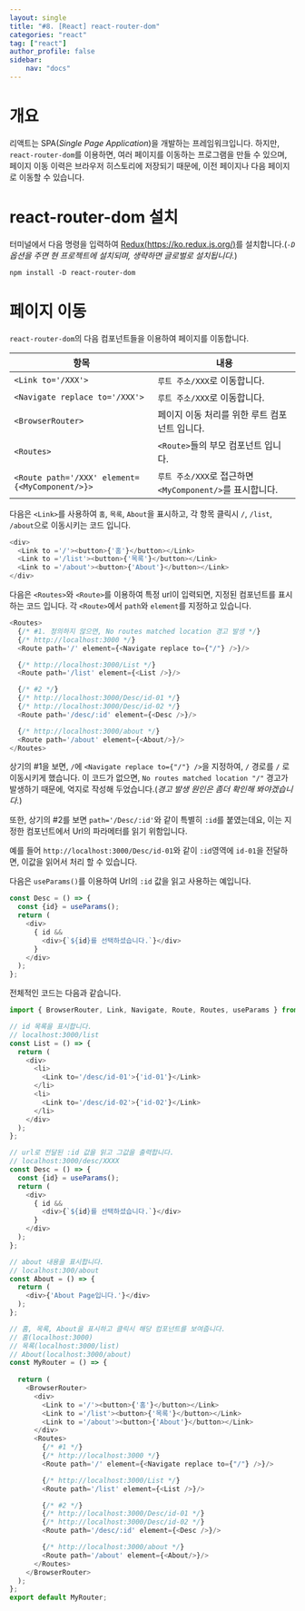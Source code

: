 ```yaml
---
layout: single
title: "#8. [React] react-router-dom"
categories: "react"
tag: ["react"]
author_profile: false
sidebar: 
    nav: "docs"
---
```


# 개요

리액트는 SPA(*Single Page Application*)을 개발하는 프레임워크입니다. 하지만, `react-router-dom`를 이용하면, 여러 페이지를 이동하는 프로그램을 만들 수 있으며, 페이지 이동 이력은 브라우저 히스토리에 저장되기 때문에, 이전 페이지나 다음 페이지로 이동할 수 있습니다.

# react-router-dom 설치

터미널에서 다음 명령을 입력하여 [Redux(https://ko.redux.js.org/)](https://react.i18next.com/)를 설치합니다.(*`-D`옵션을 주면 현 프로젝트에 설치되며, 생략하면 글로벌로 설치됩니다.*) 

```
npm install -D react-router-dom
```

# 페이지 이동

`react-router-dom`의 다음 컴포넌트들을 이용하여 페이지를 이동합니다.

|항목|내용|
|--|--|
|`<Link to='/XXX'>`|`루트 주소/XXX`로 이동합니다.|
|`<Navigate replace to='/XXX'>`|`루트 주소/XXX`로 이동합니다.|
|`<BrowserRouter>`|페이지 이동 처리를 위한 루트 컴포넌트 입니다.|
|`<Routes>`|`<Route>`들의 부모 컴포넌트 입니다.|
|`<Route path='/XXX' element={<MyComponent/>}>`|`루트 주소/XXX`로 접근하면 `<MyComponent/>`를 표시합니다.|

다음은 `<Link>`를 사용하여 `홈`, `목록`, `About`을 표시하고, 각 항목 클릭시 `/`, `/list`, `/about`으로 이동시키는 코드 입니다.

```typescript
<div>
  <Link to ='/'><button>{'홈'}</button></Link>
  <Link to ='/list'><button>{'목록'}</button></Link>
  <Link to ='/about'><button>{'About'}</button></Link>
</div>
```

다음은 `<Routes>`와 `<Route>`를 이용하여 특정 url이 입력되면, 지정된 컴포넌트를 표시하는 코드 입니다. 각 `<Route>`에서 `path`와 `element`를 지정하고 있습니다.

```typescript
<Routes>
  {/* #1. 정의하지 않으면, No routes matched location 경고 발생 */}
  {/* http://localhost:3000 */}
  <Route path='/' element={<Navigate replace to={"/"} />}/> 

  {/* http://localhost:3000/List */}
  <Route path='/list' element={<List />}/>

  {/* #2 */}
  {/* http://localhost:3000/Desc/id-01 */}
  {/* http://localhost:3000/Desc/id-02 */}
  <Route path='/desc/:id' element={<Desc />}/>

  {/* http://localhost:3000/about */}
  <Route path='/about' element={<About/>}/>
</Routes>
```

상기의 #1을 보면, `/`에 `<Navigate replace to={"/"} />`을 지정하여, `/` 경로를 `/` 로 이동시키게 했습니다. 이 코드가 없으면, `No routes matched location "/"` 경고가 발생하기 때문에, 억지로 작성해 두었습니다.(*경고 발생 원인은 좀더 확인해 봐야겠습니다.*)

또한, 상기의 #2를 보면 `path='/Desc/:id'`와 같이 특별히 `:id`를 붙였는데요, 이는 지정한 컴포넌트에서 Url의 파라메터를 읽기 위함입니다.

예를 들어 `http://localhost:3000/Desc/id-01`와 같이 `:id`영역에 `id-01`을 전달하면, 이값을 읽어서 처리 할 수 있습니다.

다음은 `useParams()`를 이용하여 Url의 `:id` 값을 읽고 사용하는 예입니다.

```typescript
const Desc = () => {
  const {id} = useParams();
  return (
    <div>
      { id && 
        <div>{`${id}를 선택하셨습니다.`}</div> 
      }
    </div>
  );
};
```

전체적인 코드는 다음과 같습니다.

```typescript
import { BrowserRouter, Link, Navigate, Route, Routes, useParams } from "react-router-dom";

// id 목록을 표시합니다.
// localhost:3000/list
const List = () => {
  return (
    <div>
      <li>
        <Link to='/desc/id-01'>{'id-01'}</Link>
      </li>
      <li>
        <Link to='/desc/id-02'>{'id-02'}</Link>
      </li>
    </div>
  );
};

// url로 전달된 :id 값을 읽고 그값을 출력합니다.
// localhost:3000/desc/XXXX
const Desc = () => {
  const {id} = useParams();
  return (
    <div>
      { id && 
        <div>{`${id}를 선택하셨습니다.`}</div> 
      }
    </div>
  );
};

// about 내용을 표시합니다.
// localhost:300/about
const About = () => {
  return (
    <div>{'About Page입니다.'}</div>
  );
};

// 홈, 목록, About을 표시하고 클릭시 해당 컴포넌트를 보여줍니다.
// 홈(localhost:3000)
// 목록(localhost:3000/list) 
// About(localhost:3000/about) 
const MyRouter = () => {
 
  return (
    <BrowserRouter>
      <div>
        <Link to ='/'><button>{'홈'}</button></Link>
        <Link to ='/list'><button>{'목록'}</button></Link>
        <Link to ='/about'><button>{'About'}</button></Link>
      </div>
      <Routes>
        {/* #1 */}
        {/* http://localhost:3000 */}
        <Route path='/' element={<Navigate replace to={"/"} />}/> 

        {/* http://localhost:3000/List */}
        <Route path='/list' element={<List />}/>

        {/* #2 */}
        {/* http://localhost:3000/Desc/id-01 */}
        {/* http://localhost:3000/Desc/id-02 */}
        <Route path='/desc/:id' element={<Desc />}/>

        {/* http://localhost:3000/about */}
        <Route path='/about' element={<About/>}/>
      </Routes>
    </BrowserRouter>
  );
};
export default MyRouter;
```